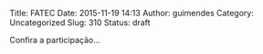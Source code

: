 Title: FATEC
Date: 2015-11-19 14:13
Author: guimendes
Category: Uncategorized
Slug: 310
Status: draft

Confira a participação...
